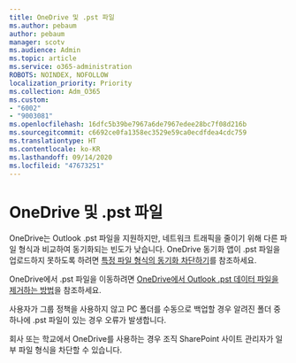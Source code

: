 ```yaml
---
title: OneDrive 및 .pst 파일
ms.author: pebaum
author: pebaum
manager: scotv
ms.audience: Admin
ms.topic: article
ms.service: o365-administration
ROBOTS: NOINDEX, NOFOLLOW
localization_priority: Priority
ms.collection: Adm_O365
ms.custom:
- "6002"
- "9003081"
ms.openlocfilehash: 16dfc5b39be7967a6de7967edee28bc7f08d216b
ms.sourcegitcommit: c6692ce0fa1358ec3529e59ca0ecdfdea4cdc759
ms.translationtype: HT
ms.contentlocale: ko-KR
ms.lasthandoff: 09/14/2020
ms.locfileid: "47673251"
---
```

# <a name="onedrive-and-pst-files"></a>OneDrive 및 .pst 파일 

OneDrive는 Outlook .pst 파일을 지원하지만, 네트워크 트래픽을 줄이기 위해 다른 파일 형식과 비교하여 동기화되는 빈도가 낮습니다. OneDrive 동기화 앱이 .pst 파일을 업로드하지 못하도록 하려면 [특정 파일 형식의 동기화 차단하기](https://docs.microsoft.com/onedrive/block-file-types)를 참조하세요. 

OneDrive에서 .pst 파일을 이동하려면 [OneDrive에서 Outlook .pst 데이터 파일을 제거하는 방법](https://support.microsoft.com/office/how-to-remove-an-outlook-pst-data-file-from-onedrive-b6b9e522-59bd-40f7-949f-168d0aa9b38e)을 참조하세요. 

사용자가 그룹 정책을 사용하지 않고 PC 폴더를 수동으로 백업할 경우 알려진 폴더 중 하나에 .pst 파일이 있는 경우 오류가 발생합니다.

회사 또는 학교에서 OneDrive를 사용하는 경우 조직 SharePoint 사이트 관리자가 일부 파일 형식을 차단할 수 있습니다.